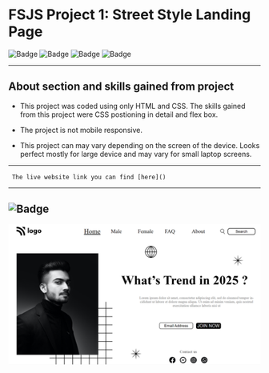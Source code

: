 # FSJS Project 1: Street Style Landing Page


![Badge](https://img.shields.io/badge/HTML-CSS-blue)
![Badge](https://img.shields.io/badge/FSJS%20Bootcamp-Hitesh%20Choudhary-orange)
![Badge](https://img.shields.io/badge/Time%20Taken-7%20Hrs-red)
![Badge](https://img.shields.io/badge/Mobile%20Responsive%20-Nope-brightgreen)

***

## About section and skills gained from project
- This project was coded using only HTML and CSS. The skills gained from this project were CSS postioning in detail and flex box.

- The project is not mobile responsive.

- This project can may vary depending on the screen of the device. Looks perfect mostly for large device and may vary for small laptop screens.

***

```
 The live website link you can find [here]()
```
***
## ![Badge](https://img.shields.io/badge/FINAL-OUTPUT-yellow)

![Output](./Final%20output/Final%20output.png)










